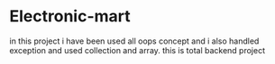 # Electronic-mart
in this  project  i have been used all oops concept and i also handled exception and used collection and array. this is total backend project 
